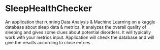 # SleepHealthChecker
An application that running Data Analysis &amp; Machine Learning on a kaggle database about sleep data &amp; metrics. It analyzes the overall quality of sleeping and gives some clues about potential disorders. It will typically work with your metrics input. Application will check the database and will give the results according to close entries.
